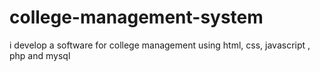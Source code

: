 # college-management-system
i develop a software for college management using html, css, javascript , php and mysql
